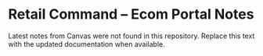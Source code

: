 # Retail Command – Ecom Portal Notes

Latest notes from Canvas were not found in this repository. Replace this text with the updated documentation when available.
